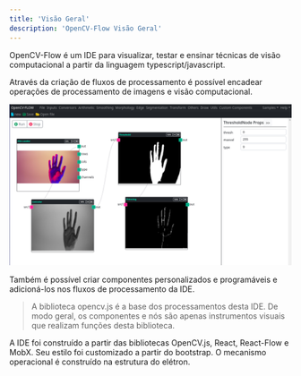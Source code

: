 ```yaml
---
title: 'Visão Geral'
description: 'OpenCV-Flow Visão Geral'
---
```


OpenCV-Flow é um IDE para visualizar, testar e ensinar técnicas de visão computacional a partir da linguagem typescript/javascript. 

Através da criação de fluxos de processamento é possível encadear operações de processamento de imagens e visão computacional.

![OpenCV-Flow Example](../assets/overview.png)

Também é possível criar componentes personalizados e programáveis e adicioná-los nos fluxos de processamento da IDE.

> A biblioteca opencv.js é a base dos processamentos desta IDE.
> De modo geral, os componentes e nós são apenas instrumentos visuais que realizam funções desta biblioteca. 

A IDE foi construído a partir das bibliotecas OpenCV.js, React, React-Flow e MobX. Seu estilo foi customizado a partir do bootstrap. O mecanismo operacional é construído na estrutura do elétron.
